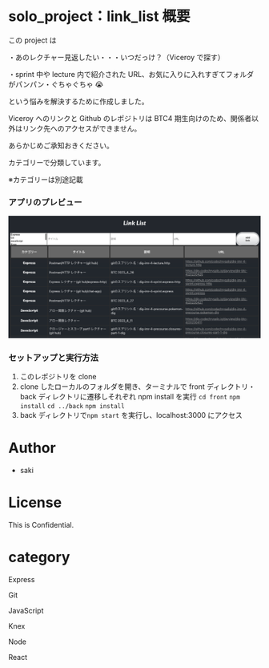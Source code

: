 # solo_project：link_list 概要

この project は

・あのレクチャー見返したい・・・いつだっけ？（Viceroy で探す）

・sprint 中や lecture 内で紹介された URL、お気に入りに入れすぎてフォルダがパンパン・ぐちゃぐちゃ 😭

という悩みを解決するために作成しました。

Viceroy へのリンクと Github のレポジトリは BTC4 期生向けのため、関係者以外はリンク先へのアクセスができません。

あらかじめご承知おきください。

カテゴリーで分類しています。

※カテゴリーは別途記載

### アプリのプレビュー

![スクリーンショット 1](front/screenshot/screenshot1.png)

### セットアップと実行方法

1. このレポジトリを clone
1. clone したローカルのフォルダを開き、ターミナルで
   front ディレクトリ・back ディレクトリに遷移しそれぞれ npm install を実行
   `cd front`
   `npm install`
   `cd ../back`
   `npm install`
1. back ディレクトリで`npm start` を実行し、localhost:3000 にアクセス

# Author

- saki

# License

This is Confidential.

# category

Express

Git

JavaScript

Knex

Node

React
